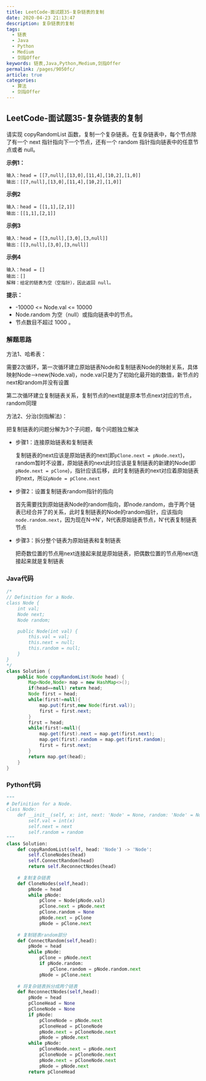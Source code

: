 ```yaml
---
title: LeetCode-面试题35-复杂链表的复制
date: 2020-04-23 21:13:47
description: 复杂链表的复制
tags: 
  - 链表
  - Java
  - Python
  - Medium
  - 剑指Offer
keywords: 链表,Java,Python,Medium,剑指Offer
permalink: /pages/9050fc/
article: true
categories: 
  - 算法
  - 剑指Offer
---
```


## LeetCode-面试题35-复杂链表的复制 

请实现 copyRandomList 函数，复制一个复杂链表。在复杂链表中，每个节点除了有一个 next 指针指向下一个节点，还有一个 random 指针指向链表中的任意节点或者 null。

 <!--more-->

**示例1：**

```
输入：head = [[7,null],[13,0],[11,4],[10,2],[1,0]]
输出：[[7,null],[13,0],[11,4],[10,2],[1,0]]
```

**示例2**

```
输入：head = [[1,1],[2,1]]
输出：[[1,1],[2,1]]
```

**示例3**

```
输入：head = [[3,null],[3,0],[3,null]]
输出：[[3,null],[3,0],[3,null]]
```

**示例4**

```
输入：head = []
输出：[]
解释：给定的链表为空（空指针），因此返回 null。
```

**提示：**

- -10000 <= Node.val <= 10000
- Node.random 为空（null）或指向链表中的节点。
- 节点数目不超过 1000 。

### 解题思路

方法1、哈希表：

需要2次循环，第一次循环建立原始链表Node和复制链表Node的映射关系，具体映射Node——>new(Node.val)，node.val只是为了初始化最开始的数值，新节点的next和random并没有设置

第二次循环建立复制链表关系，复制节点的next就是原本节点next对应的节点，random同理

方法2、分治(剑指解法)：

把复制链表的问题分解为3个子问题，每个问题独立解决

- 步骤1：连接原始链表和复制链表

  复制链表的next应该是原始链表的next(即`pClone.next = pNode.next`)，random暂时不设置，原始链表的next此时应该是复制链表的新建的Node(即`pNode.next = pClone`)，指针应该后移，此时复制链表的next对应着原始链表的next，所以`pNode = pClone.next`

- 步骤2：设置复制链表random指针的指向

  首先需要找到原始链表Node的random指向，即node.random，由于两个链表已经合并了的关系，此时复制链表的Node的random指针，应该指向`node.random.next`，因为现在N->N'，N代表原始链表节点，N'代表复制链表节点

- 步骤3：拆分整个链表为原始链表和复制链表

  把奇数位置的节点用next连接起来就是原始链表，把偶数位置的节点用next连接起来就是复制链表

### Java代码

```java
/*
// Definition for a Node.
class Node {
    int val;
    Node next;
    Node random;

    public Node(int val) {
        this.val = val;
        this.next = null;
        this.random = null;
    }
}
*/
class Solution {
    public Node copyRandomList(Node head) {
        Map<Node,Node> map = new HashMap<>();
        if(head==null) return head;
        Node first = head;
        while(first!=null){
            map.put(first,new Node(first.val));
            first = first.next;
        }
        first = head;
        while(first!=null){
            map.get(first).next = map.get(first.next);
            map.get(first).random = map.get(first.random);
            first = first.next;
        }
        return map.get(head);
    }
}
```

### Python代码

```python
"""
# Definition for a Node.
class Node:
    def __init__(self, x: int, next: 'Node' = None, random: 'Node' = None):
        self.val = int(x)
        self.next = next
        self.random = random
"""
class Solution:
    def copyRandomList(self, head: 'Node') -> 'Node':
        self.CloneNodes(head)
        self.ConnectRandom(head)
        return self.ReconnectNodes(head)
    
    # 复制复杂链表
    def CloneNodes(self,head):
        pNode = head
        while pNode:
            pClone = Node(pNode.val)
            pClone.next = pNode.next
            pClone.random = None
            pNode.next = pClone
            pNode = pClone.next
    
    # 复制链表random部分
    def ConnectRandom(self,head):
        pNode = head
        while pNode:
            pClone = pNode.next
            if pNode.random:
                pClone.random = pNode.random.next
            pNode = pClone.next
    
    # 将复杂链表拆分成两个链表
    def ReconnectNodes(self,head):
        pNode = head
        pCloneHead = None
        pCloneNode = None
        if pNode:
            pCloneNode = pNode.next
            pCloneHead = pCloneNode
            pNode.next = pCloneNode.next
            pNode = pNode.next
        while pNode:
            pCloneNode.next = pNode.next
            pCloneNode = pCloneNode.next
            pNode.next = pCloneNode.next
            pNode = pNode.next
        return pCloneHead
```

